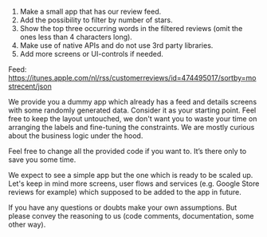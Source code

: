 
1) Make a small app that has our review feed.
2) Add the possibility to filter by number of stars.
3) Show the top three occurring words in the filtered reviews (omit the ones less than 4 characters long).
4) Make use of native APIs and do not use 3rd party libraries.
5) Add more screens or UI-controls if needed.

Feed: https://itunes.apple.com/nl/rss/customerreviews/id=474495017/sortby=mostrecent/json

We provide you a dummy app which already has a feed and details screens with some randomly generated data. Consider it as your starting point. Feel free to keep the layout untouched, we don't want you to waste your time on arranging the labels and fine-tuning the constraints. We are mostly curious about the business logic under the hood.

Feel free to change all the provided code if you want to. It’s there only to save you some time.

We expect to see a simple app but the one which is ready to be scaled up. Let's keep in mind more screens, user flows and services (e.g. Google Store reviews for example) which supposed to be added to the app in future.

If you have any questions or doubts make your own assumptions. But please convey the reasoning to us (code comments, documentation, some other way).
